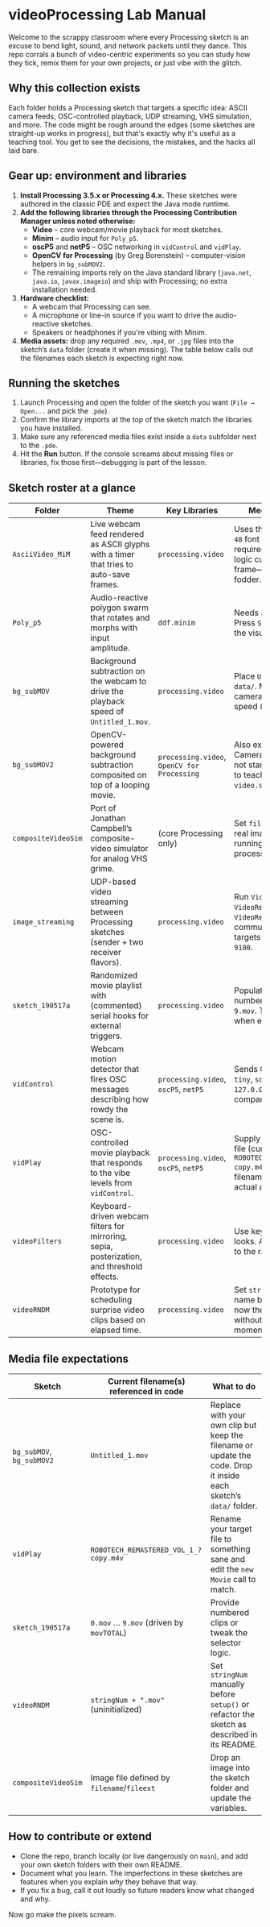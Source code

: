 # videoProcessing Lab Manual

Welcome to the scrappy classroom where every Processing sketch is an excuse to bend light, sound, and network packets until they dance. This repo corrals a bunch of video-centric experiments so you can study how they tick, remix them for your own projects, or just vibe with the glitch.

## Why this collection exists
Each folder holds a Processing sketch that targets a specific idea: ASCII camera feeds, OSC-controlled playback, UDP streaming, VHS simulation, and more. The code might be rough around the edges (some sketches are straight-up works in progress), but that's exactly why it's useful as a teaching tool. You get to see the decisions, the mistakes, and the hacks all laid bare.

## Gear up: environment and libraries
1. **Install Processing 3.5.x or Processing 4.x.** These sketches were authored in the classic PDE and expect the Java mode runtime.
2. **Add the following libraries through the Processing Contribution Manager unless noted otherwise:**
   - **Video** – core webcam/movie playback for most sketches.
   - **Minim** – audio input for `Poly_p5`.
   - **oscP5** and **netP5** – OSC networking in `vidControl` and `vidPlay`.
   - **OpenCV for Processing** (by Greg Borenstein) – computer-vision helpers in `bg_subMOV2`.
   - The remaining imports rely on the Java standard library (`java.net`, `java.io`, `javax.imageio`) and ship with Processing; no extra installation needed.
3. **Hardware checklist:**
   - A webcam that Processing can see.
   - A microphone or line-in source if you want to drive the audio-reactive sketches.
   - Speakers or headphones if you're vibing with Minim.
4. **Media assets:** drop any required `.mov`, `.mp4`, or `.jpg` files into the sketch’s `data` folder (create it when missing). The table below calls out the filenames each sketch is expecting right now.

## Running the sketches
1. Launch Processing and open the folder of the sketch you want (`File → Open...` and pick the `.pde`).
2. Confirm the library imports at the top of the sketch match the libraries you have installed.
3. Make sure any referenced media files exist inside a `data` subfolder next to the `.pde`.
4. Hit the **Run** button. If the console screams about missing files or libraries, fix those first—debugging is part of the lesson.

## Sketch roster at a glance
| Folder | Theme | Key Libraries | Media + Setup Notes |
| --- | --- | --- | --- |
| `AsciiVideo_MiM` | Live webcam feed rendered as ASCII glyphs with a timer that tries to auto-save frames. | `processing.video` | Uses the bundled `Moospaced-48` font files. Webcam required. The auto-save logic currently resets every frame—great bug-hunting fodder. |
| `Poly_p5` | Audio-reactive polygon swarm that rotates and morphs with input amplitude. | `ddf.minim` | Needs a microphone/line-in. Press `S` to save a frame when the visuals slap. |
| `bg_subMOV` | Background subtraction on the webcam to drive the playback speed of `Untitled_1.mov`. | `processing.video` | Place `Untitled_1.mov` in `data/`. Movement near the camera maps to movie speed (including reverse). |
| `bg_subMOV2` | OpenCV-powered background subtraction composited on top of a looping movie. | `processing.video`, `OpenCV for Processing` | Also expects `Untitled_1.mov`. Camera capture is wired but not started—perfect chance to teach debugging and `video.start()`. |
| `compositeVideoSim` | Port of Jonathan Campbell’s composite-video simulator for analog VHS grime. | (core Processing only) | Set `filename`/`fileext` to a real image in `data/` before running. Heavy on image processing, so be patient. |
| `image_streaming` | UDP-based video streaming between Processing sketches (sender + two receiver flavors). | `processing.video` | Run `VideoSender` and either `VideoReceiver` or `VideoReceiverThread`. All communication currently targets `localhost` on port `9100`. |
| `sketch_190517a` | Randomized movie playlist with (commented) serial hooks for external triggers. | `processing.video` | Populate `data/` with numbered clips like `0.mov`…`9.mov`. The playlist loops when each movie ends. |
| `vidControl` | Webcam motion detector that fires OSC messages describing how rowdy the scene is. | `processing.video`, `oscP5`, `netP5` | Sends OSC bundles (`none`, `tiny`, `some`, `lots`) to `127.0.0.1:12000`. Great companion to `vidPlay`. |
| `vidPlay` | OSC-controlled movie playback that responds to the vibe levels from `vidControl`. | `processing.video`, `oscP5`, `netP5` | Supply the referenced video file (currently `ROBOTECH_REMASTERED_VOL_1_? copy.m4v`) in `data/`. Adjust the filename to match your actual asset. |
| `videoFilters` | Keyboard-driven webcam filters for mirroring, sepia, posterization, and threshold effects. | `processing.video` | Use keys `v`, `m`, `s`, `f`, `y` to switch looks. Any other key resets to the raw feed. |
| `videoRNDM` | Prototype for scheduling surprise video clips based on elapsed time. | `processing.video` | Set `stringNum` to a valid clip name before running—right now the sketch will crash without it. A teachable moment about initialization. |

## Media file expectations
| Sketch | Current filename(s) referenced in code | What to do |
| --- | --- | --- |
| `bg_subMOV`, `bg_subMOV2` | `Untitled_1.mov` | Replace with your own clip but keep the filename or update the code. Drop it inside each sketch’s `data/` folder. |
| `vidPlay` | `ROBOTECH_REMASTERED_VOL_1_? copy.m4v` | Rename your target file to something sane and edit the `new Movie` call to match. |
| `sketch_190517a` | `0.mov` … `9.mov` (driven by `movTOTAL`) | Provide numbered clips or tweak the selector logic. |
| `videoRNDM` | `stringNum + ".mov"` (uninitialized) | Set `stringNum` manually before `setup()` or refactor the sketch as described in its README. |
| `compositeVideoSim` | Image file defined by `filename`/`fileext` | Drop an image into the sketch folder and update the variables. |

## How to contribute or extend
- Clone the repo, branch locally (or live dangerously on `main`), and add your own sketch folders with their own README.
- Document what you learn. The imperfections in these sketches are features when you explain *why* they behave that way.
- If you fix a bug, call it out loudly so future readers know what changed and why.

Now go make the pixels scream.
